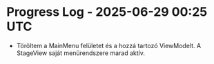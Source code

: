 # Progress Log - 2025-06-29 00:25 UTC

* Töröltem a MainMenu felületet és a hozzá tartozó ViewModelt. A StageView saját menürendszere marad aktív.
